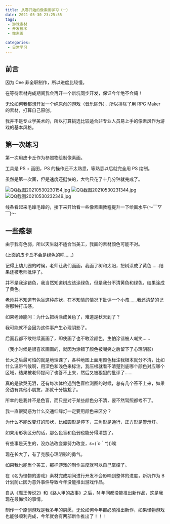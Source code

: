 ```yaml
---
title: 从零开始的像素画学习（一）
date: 2021-05-30 23:25:55
tags:
 - 游戏素材
 - 开发技术
 - 像素画

categories:
 - 日常学习
---
```

## 前言
因为 Cee 非全职制作，所以进度比较慢。

在等待素材完成期间我会再开一个新坑同步开发，保证今年绝不会鸽！

无论如何我都想开发一个纯原创的游戏（音乐除外），所以排除了用 RPG Maker 的素材，打算自己原创。

我并不是专业学美术的，所以打算挑选比较适合非专业人员易上手的像素风作为游戏的基本风格。

## 第一次练习
第一次用皮卡丘作为参照物绘制像素画。

工具是 PS + 画图，PS 的操作还不太熟悉，等熟悉以后就完全用 PS 绘制。

虽然是第一次画，但是速度还挺快的，大约只花了十几分钟就完成了。

![QQ截图20210530230154.jpg](https://i.loli.net/2021/05/30/XNuRYISp9kVAC4g.jpg)
![QQ截图20210530231344.jpg](https://i.loli.net/2021/05/30/rN847JuQ1tZlH2K.jpg)
![QQ截图20210530232349.jpg](https://i.loli.net/2021/05/30/5iHuZvGOS79lYNw.jpg)

线条看起来毛躁毛躁的，接下来开始看一些像素画教程提升一下绘画水平(～￣▽￣)～

## 一些感想

由于我有色弱，所以天生就不适合当美工，我画的素材颜色可能不对。

(上面的皮卡丘不会是绿色的吧……)

记得上幼儿园的时候，老师让我们画画，我画了树和太阳，把树涂成了黄色……结果还被老师批评了。

并不是我涂错色，我当然知道树应该涂绿色，但是我分不清黄色和绿色，结果涂成了黄色。

老师并不知道有色盲这种症状，在不知情的情况下批评一个小孩……我还清楚的记得那种打击感。

如果老师能问：为什么把树涂成黄色了，难道是秋天到了？

我可能就不会因为这件事产生心理阴影了。

后面我都不敢继续画画了，即使画了也不敢涂颜色，生怕涂错被人嘲笑……

（我小时候是很喜欢画画的，就因为涂错了颜色被嘲笑之后留下了心理阴影）

长大之后最可怕的就是地理课了，各种地图上面用颜色标注我根本就分不清，比如什么温带气候啊，用深色和浅色来标注，我压根就看不清楚到底哪个颜色对应哪个区域，结果被老师提问了也答不上来，然后又被狠狠的批评了……

真的是欲哭无泪，还有每次体检遇到色盲检测图的时候，总有几个答不上来，如果旁边有其他小朋友，那就十分尴尬了。

所幸的是我并不是色盲，而只是对于某些颜色分不清，要不然驾照都考不了。

我一直很疑惑为什么交通红绿灯一定要用颜色来区分？

为什么不能改变灯的形状，比如圆形是停下，三角形是通行，正方形是警示灯。

如果用形状区分的话，那么色盲和色弱也能分得清楚了。

有些事是天生的，没办法改变靠努力改变，ε=(´ο｀*)))唉

现在长大了，有了克服心理阴影的勇气。

如果我也能当个美工，那样游戏的制作进度就可以自己掌控了。

在《名为怪物的游戏》素材完成期间进行开发不会影响到整体的进度，新坑作为 B 计划防止因为意外事件导致今年没能推出游戏作品。

自从《魔王传说2》和《路人甲的故事》之后，N 年间都没能推出新作品，这是我现在最悔恨的事情。

制作一个原创游戏是我多年的夙愿，无论如何今年都必须推出新作，如果怪物游戏也能够顺利完成，今年就会有两部新作推出了！！！

